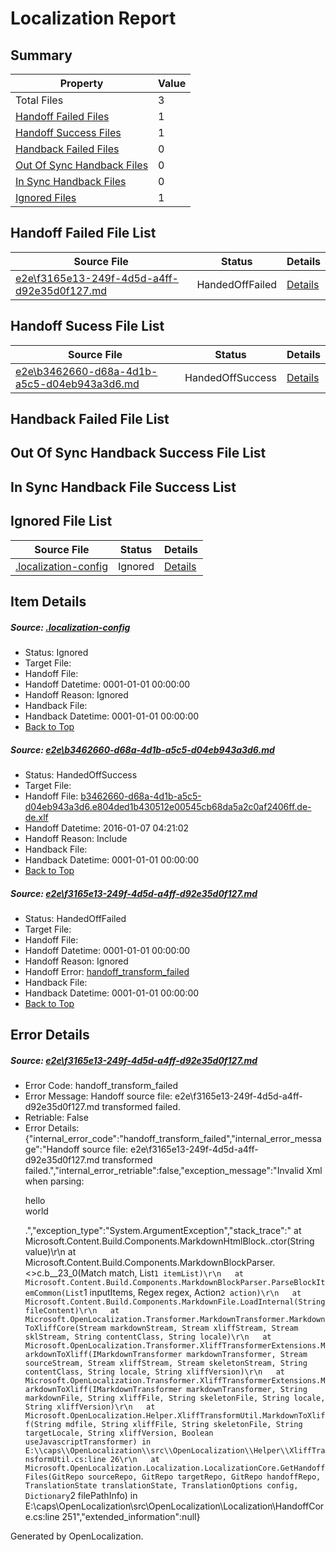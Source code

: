 # <a name='report-top'></a> Localization Report

## Summary
 Property | Value 
 -------- | ----- 
 Total Files | 3
[ Handoff Failed Files ](#handoff-failed-list)| 1
[ Handoff Success Files ](#handoff-success-list)| 1
[ Handback Failed Files ](#handback-failed-list)| 0
[ Out Of Sync Handback Files ](#outofsync-handback-success-list)| 0
[ In Sync Handback Files ](#insync-handback-success-list)| 0
[ Ignored Files ](#ignored-list)| 1

## <a name='handoff-failed-list'></a> Handoff Failed File List
 Source File | Status | Details 
 ----------- | ------ | ------- 
 [e2e\f3165e13-249f-4d5d-a4ff-d92e35d0f127.md](https://github.com/OpenLocalizationTest/oltest/blob/6ee12ecf14a204270b3d6ef3d560182268c0c40c/e2e/f3165e13-249f-4d5d-a4ff-d92e35d0f127.md) | HandedOffFailed | [Details](#2a99c57c28d31d83621b10a069c9facad85d94072)

## <a name='handoff-success-list'></a> Handoff Sucess File List
 Source File | Status | Details 
 ----------- | ------ | ------- 
 [e2e\b3462660-d68a-4d1b-a5c5-d04eb943a3d6.md](https://github.com/OpenLocalizationTest/oltest/blob/6ee12ecf14a204270b3d6ef3d560182268c0c40c/e2e/b3462660-d68a-4d1b-a5c5-d04eb943a3d6.md) | HandedOffSuccess | [Details](#fa4853f3a1d8f01894cbb94e096dececd233b1651)

## <a name='handback-failed-list'></a> Handback Failed File List

## <a name='outofsync-handback-success-list'></a> Out Of Sync Handback Success File List

## <a name='insync-handback-success-list'></a> In Sync Handback File Success List

## <a name='ignored-list'></a> Ignored File List
 Source File | Status | Details 
 ----------- | ------ | ------- 
 [.localization-config](https://github.com/OpenLocalizationTest/oltest/blob/6ee12ecf14a204270b3d6ef3d560182268c0c40c/.localization-config) | Ignored | [Details](#e4725be8631cbe979bbe0fa8b97cd75f1fd41d4d0)

## Item Details
##### <a name='e4725be8631cbe979bbe0fa8b97cd75f1fd41d4d0'></a> Source: [.localization-config](https://github.com/OpenLocalizationTest/oltest/blob/6ee12ecf14a204270b3d6ef3d560182268c0c40c/.localization-config)
* Status: Ignored
* Target File: 
* Handoff File: 
* Handoff Datetime: 0001-01-01 00:00:00
* Handoff Reason: Ignored
* Handback File: 
* Handback Datetime: 0001-01-01 00:00:00
* [Back to Top](#report-top)

##### <a name='fa4853f3a1d8f01894cbb94e096dececd233b1651'></a> Source: [e2e\b3462660-d68a-4d1b-a5c5-d04eb943a3d6.md](https://github.com/OpenLocalizationTest/oltest/blob/6ee12ecf14a204270b3d6ef3d560182268c0c40c/e2e/b3462660-d68a-4d1b-a5c5-d04eb943a3d6.md)
* Status: HandedOffSuccess
* Target File: 
* Handoff File: [b3462660-d68a-4d1b-a5c5-d04eb943a3d6.e804ded1b430512e00545cb68da5a2c0af2406ff.de-de.xlf](https://github.com/OpenLocalizationTestOrg/olhandoff/blob/ad1493e69760bf460b14b7f3fc527c06c5f9487a/ol-handoff/OpenLocalizationTestOrg/oltest.de-de/yufeih/b3462660-d68a-4d1b-a5c5-d04eb943a3d6.e804ded1b430512e00545cb68da5a2c0af2406ff.de-de.xlf)
* Handoff Datetime: 2016-01-07 04:21:02
* Handoff Reason: Include
* Handback File: 
* Handback Datetime: 0001-01-01 00:00:00
* [Back to Top](#report-top)

##### <a name='2a99c57c28d31d83621b10a069c9facad85d94072'></a> Source: [e2e\f3165e13-249f-4d5d-a4ff-d92e35d0f127.md](https://github.com/OpenLocalizationTest/oltest/blob/6ee12ecf14a204270b3d6ef3d560182268c0c40c/e2e/f3165e13-249f-4d5d-a4ff-d92e35d0f127.md)
* Status: HandedOffFailed
* Target File: 
* Handoff File: 
* Handoff Datetime: 0001-01-01 00:00:00
* Handoff Reason: Ignored
* Handoff Error: [handoff_transform_failed](#2a99c57c28d31d83621b10a069c9facad85d94072handoff_transform_failed)
* Handback File: 
* Handback Datetime: 0001-01-01 00:00:00
* [Back to Top](#report-top)


## Error Details
##### <a name='2a99c57c28d31d83621b10a069c9facad85d94072handoff_transform_failed'></a> Source: [e2e\f3165e13-249f-4d5d-a4ff-d92e35d0f127.md](#2a99c57c28d31d83621b10a069c9facad85d94072)
* Error Code: handoff_transform_failed
* Error Message: Handoff source file: e2e\f3165e13-249f-4d5d-a4ff-d92e35d0f127.md transformed failed.
* Retriable: False
* Error Details: {"internal_error_code":"handoff_transform_failed","internal_error_message":"Handoff source file: e2e\\f3165e13-249f-4d5d-a4ff-d92e35d0f127.md transformed failed.","internal_error_retriable":false,"exception_message":"Invalid Xml when parsing: <p>hello <br> world</p>.","exception_type":"System.ArgumentException","stack_trace":"   at Microsoft.Content.Build.Components.MarkdownHtmlBlock..ctor(String value)\r\n   at Microsoft.Content.Build.Components.MarkdownBlockParser.<>c.<ParseHtmlQuote>b__23_0(Match match, List`1 itemList)\r\n   at Microsoft.Content.Build.Components.MarkdownBlockParser.ParseBlockItemCommon(List`1 inputItems, Regex regex, Action`2 action)\r\n   at Microsoft.Content.Build.Components.MarkdownFile.LoadInternal(String fileContent)\r\n   at Microsoft.OpenLocalization.Transformer.MarkdownTransformer.MarkdownToXliffCore(Stream markdownStream, Stream xliffStream, Stream sklStream, String contentClass, String locale)\r\n   at Microsoft.OpenLocalization.Transformer.XliffTransformerExtensions.MarkdownToXliff(IMarkdownTransformer markdownTransformer, Stream sourceStream, Stream xliffStream, Stream skeletonStream, String contentClass, String locale, String xliffVersion)\r\n   at Microsoft.OpenLocalization.Transformer.XliffTransformerExtensions.MarkdownToXliff(IMarkdownTransformer markdownTransformer, String markdownFile, String xliffFile, String skeletonFile, String locale, String xliffVersion)\r\n   at Microsoft.OpenLocalization.Helper.XliffTransformUtil.MarkdownToXliff(String mdfile, String xliffFile, String skeletonFile, String targetLocale, String xliffVersion, Boolean useJavascriptTransformer) in E:\\caps\\OpenLocalization\\src\\OpenLocalization\\Helper\\XliffTransformUtil.cs:line 26\r\n   at Microsoft.OpenLocalization.Localization.LocalizationCore.GetHandoffFiles(GitRepo sourceRepo, GitRepo targetRepo, GitRepo handoffRepo, TranslationState translationState, TranslationOptions config, Dictionary`2 filePathInfo) in E:\\caps\\OpenLocalization\\src\\OpenLocalization\\Localization\\HandoffCore.cs:line 251","extended_information":null}


Generated by OpenLocalization.
